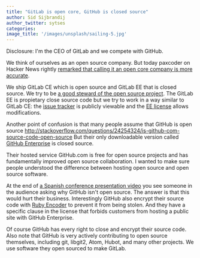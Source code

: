 ```yaml
---
title: "GitLab is open core, GitHub is closed source"
author: Sid Sijbrandij
author_twitter: sytses
categories:
image_title: '/images/unsplash/sailing-5.jpg'
---
```


Disclosure: I'm the CEO of GitLab and we compete with GitHub.

We think of ourselves as an open source company. But today paxcoder on Hacker News rightly [remarked that calling it an open core company is more accurate](https://news.ycombinator.com/item?id=12129626).

We ship GitLab CE which is open source and GitLab EE that is closed source. We try to be [a good steward of the open source project](https://about.gitlab.com/about/#stewardship). The GitLab EE is propietary close source code but we try to work in a way similar to GitLab CE: the [issue tracker](https://gitlab.com/gitlab-org/gitlab-ee/issues) is publicly viewable and the [EE license](https://gitlab.com/gitlab-org/gitlab-ee/blob/master/LICENSE) allows modifications.

Another point of confusion is that many people assume that GitHub is open source http://stackoverflow.com/questions/24254324/is-github-com-source-code-open-source But their only downloadable version called [GitHub Enterprise](https://enterprise.github.com/home) is closed source.

Their hosted service GitHub.com is free for open source projects and has fundamentally improved open source collaboration. I wanted to make sure people understood the difference between hosting open source and open source software.

At the end of [a Spanish conference presentation video](https://vimeo.com/62219734) you see someone in the audience asking why GitHub isn't open source. The answer is that this would hurt their business. Interestingly GitHub also encrypt their source code with [Ruby Encoder](https://www.rubyencoder.com/) to prevent it from being stolen. And they have a specific clause in the license that forbids customers from hosting a public site with GitHub Enterprise.

Of course GitHub has every right to close and encrypt their source code. Also note that GitHub is very actively contributing to open source themselves, including git, libgit2, Atom, Hubot, and many other projects. We use software they open sourced to make GitLab.
